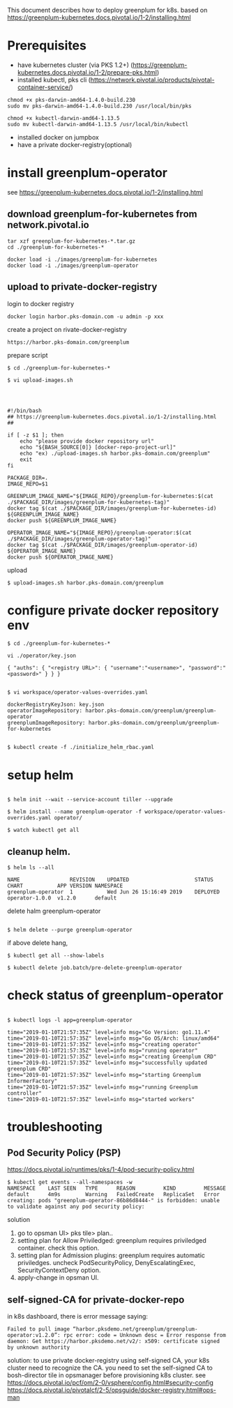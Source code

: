 This document describes how to deploy greenplum for k8s. based on https://greenplum-kubernetes.docs.pivotal.io/1-2/installing.html



# Prerequisites
- have kubernetes cluster (via PKS 1.2+) (https://greenplum-kubernetes.docs.pivotal.io/1-2/prepare-pks.html)
- installed kubectl, pks cli (https://network.pivotal.io/products/pivotal-container-service/)
```
chmod +x pks-darwin-amd64-1.4.0-build.230
sudo mv pks-darwin-amd64-1.4.0-build.230 /usr/local/bin/pks

chmod +x kubectl-darwin-amd64-1.13.5
sudo mv kubectl-darwin-amd64-1.13.5 /usr/local/bin/kubectl
```
- installed docker on jumpbox
- have a private docker-registry(optional)

# install greenplum-operator
see  https://greenplum-kubernetes.docs.pivotal.io/1-2/installing.html

## download greenplum-for-kubernetes from network.pivotal.io

```
tar xzf greenplum-for-kubernetes-*.tar.gz
cd ./greenplum-for-kubernetes-*

docker load -i ./images/greenplum-for-kubernetes
docker load -i ./images/greenplum-operator

```


## upload to private-docker-registry
login to docker registry
``` 
docker login harbor.pks-domain.com -u admin -p xxx
```

create a project on rivate-docker-registry
```
https://harbor.pks-domain.com/greenplum
```

prepare script

```
$ cd ./greenplum-for-kubernetes-*

$ vi upload-images.sh




#!/bin/bash
## https://greenplum-kubernetes.docs.pivotal.io/1-2/installing.html
##

if [ -z $1 ]; then
    echo "please provide docker repository url"
	echo "${BASH_SOURCE[0]} [docker-repo-project-url]"
	echo "ex) ./upload-images.sh harbor.pks-domain.com/greenplum"
	exit
fi

PACKAGE_DIR=.
IMAGE_REPO=$1

GREENPLUM_IMAGE_NAME="${IMAGE_REPO}/greenplum-for-kubernetes:$(cat ./$PACKAGE_DIR/images/greenplum-for-kubernetes-tag)"
docker tag $(cat ./$PACKAGE_DIR/images/greenplum-for-kubernetes-id) ${GREENPLUM_IMAGE_NAME}
docker push ${GREENPLUM_IMAGE_NAME}

OPERATOR_IMAGE_NAME="${IMAGE_REPO}/greenplum-operator:$(cat ./$PACKAGE_DIR/images/greenplum-operator-tag)"
docker tag $(cat ./$PACKAGE_DIR/images/greenplum-operator-id) ${OPERATOR_IMAGE_NAME}
docker push ${OPERATOR_IMAGE_NAME}
```

upload 
```
$ upload-images.sh harbor.pks-domain.com/greenplum

```


# configure private docker repository env

```
$ cd ./greenplum-for-kubernetes-*

vi ./operator/key.json

{ "auths": { "<registry URL>": { "username":"<username>", "password":"<password>" } } }


$ vi workspace/operator-values-overrides.yaml

dockerRegistryKeyJson: key.json
operatorImageRepository: harbor.pks-domain.com/greenplum/greenplum-operator
greenplumImageRepository: harbor.pks-domain.com/greenplum/greenplum-for-kubernetes


$ kubectl create -f ./initialize_helm_rbac.yaml

```

# setup helm

```

$ helm init --wait --service-account tiller --upgrade

$ helm install --name greenplum-operator -f workspace/operator-values-overrides.yaml operator/

$ watch kubectl get all

```

## cleanup helm.

```
$ helm ls --all

NAME              	REVISION	UPDATED                 	STATUS  	CHART         	APP VERSION	NAMESPACE
greenplum-operator	1       	Wed Jun 26 15:16:49 2019	DEPLOYED	operator-1.0.0	v1.2.0     	default
```
delete halm  greenplum-operator

```

$ helm delete --purge greenplum-operator

```
if above delete hang, 

```
$ kubectl get all --show-labels

$ kubectl delete job.batch/pre-delete-greenplum-operator

```

# check status of greenplum-operator
```

$ kubectl logs -l app=greenplum-operator

time="2019-01-10T21:57:35Z" level=info msg="Go Version: go1.11.4"
time="2019-01-10T21:57:35Z" level=info msg="Go OS/Arch: linux/amd64"
time="2019-01-10T21:57:35Z" level=info msg="creating operator"
time="2019-01-10T21:57:35Z" level=info msg="running operator"
time="2019-01-10T21:57:35Z" level=info msg="creating Greenplum CRD"
time="2019-01-10T21:57:35Z" level=info msg="successfully updated greenplum CRD"
time="2019-01-10T21:57:35Z" level=info msg="starting Greenplum InformerFactory"
time="2019-01-10T21:57:35Z" level=info msg="running Greenplum controller"
time="2019-01-10T21:57:35Z" level=info msg="started workers"

```


# troubleshooting

## Pod Security Policy (PSP) 
https://docs.pivotal.io/runtimes/pks/1-4/pod-security-policy.html

```
$ kubectl get events --all-namespaces -w
NAMESPACE    LAST SEEN   TYPE      REASON         KIND         MESSAGE
default      4m9s        Warning   FailedCreate   ReplicaSet   Error creating: pods "greenplum-operator-86b86d8444-" is forbidden: unable to validate against any pod security policy: 

```
solution
1. go to opsman UI> pks tile> plan..
2. setting plan for Allow Priviledged:  greenplum requires priviledged container. check this option.
3. setting plan for Admission plugins:  greenplum requires automatic priviledges. uncheck PodSecurityPolicy, DenyEscalatingExec, SecurityContextDeny option.
4. apply-change in opsman UI.

## self-signed-CA for private-docker-repo

in k8s dashboard, there is error message saying:
```
Failed to pull image “harbor.pksdemo.net/greenplum/greenplum-operator:v1.2.0”: rpc error: code = Unknown desc = Error response from daemon: Get https://harbor.pksdemo.net/v2/: x509: certificate signed by unknown authority
```
solution: to use private docker-registry using self-signed CA, your k8s cluster need to recognize the CA. you need to set the self-signed CA to bosh-director tile in opsmanager before provisioning k8s cluster. see https://docs.pivotal.io/pcf/om/2-0/vsphere/config.html#security-config
https://docs.pivotal.io/pivotalcf/2-5/opsguide/docker-registry.html#ops-man
